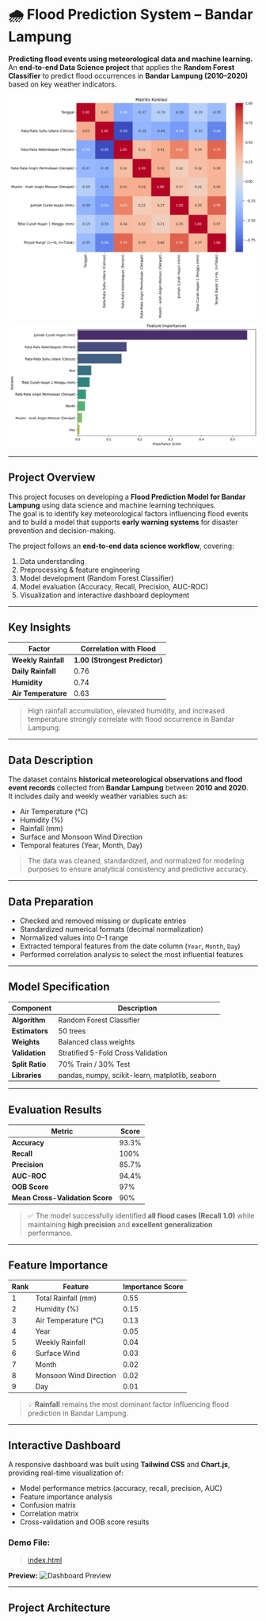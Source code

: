 # 🌧️ Flood Prediction System – Bandar Lampung

**Predicting flood events using meteorological data and machine learning.**  
An **end-to-end Data Science project** that applies the **Random Forest Classifier** to predict flood occurrences in **Bandar Lampung (2010–2020)** based on key weather indicators.

![Correlation Matrix](img/correlation_matrix.png)
![Feature Importance](img/feature_importance.png)

---

## Project Overview

This project focuses on developing a **Flood Prediction Model for Bandar Lampung** using data science and machine learning techniques.  
The goal is to identify key meteorological factors influencing flood events and to build a model that supports **early warning systems** for disaster prevention and decision-making.

The project follows an **end-to-end data science workflow**, covering:
1. Data understanding  
2. Preprocessing & feature engineering  
3. Model development (Random Forest Classifier)  
4. Model evaluation (Accuracy, Recall, Precision, AUC-ROC)  
5. Visualization and interactive dashboard deployment

---

## Key Insights

| Factor | Correlation with Flood |
|--------|------------------------|
| **Weekly Rainfall** | **1.00 (Strongest Predictor)** |
| **Daily Rainfall** | 0.76 |
| **Humidity** | 0.74 |
| **Air Temperature** | 0.63 |

> High rainfall accumulation, elevated humidity, and increased temperature strongly correlate with flood occurrence in Bandar Lampung.

---

## Data Description

The dataset contains **historical meteorological observations and flood event records** collected from **Bandar Lampung** between **2010 and 2020**.  
It includes daily and weekly weather variables such as:
- Air Temperature (°C)  
- Humidity (%)  
- Rainfall (mm)  
- Surface and Monsoon Wind Direction  
- Temporal features (Year, Month, Day)

> The data was cleaned, standardized, and normalized for modeling purposes to ensure analytical consistency and predictive accuracy.

---

## Data Preparation

- Checked and removed missing or duplicate entries  
- Standardized numerical formats (decimal normalization)  
- Normalized values into 0–1 range  
- Extracted temporal features from the date column (`Year`, `Month`, `Day`)  
- Performed correlation analysis to select the most influential features  

---

## Model Specification

| Component | Description |
|------------|-------------|
| **Algorithm** | Random Forest Classifier |
| **Estimators** | 50 trees |
| **Weights** | Balanced class weights |
| **Validation** | Stratified 5-Fold Cross Validation |
| **Split Ratio** | 70% Train / 30% Test |
| **Libraries** | pandas, numpy, scikit-learn, matplotlib, seaborn |

---

## Evaluation Results

| Metric | Score |
|--------|--------|
| **Accuracy** | 93.3% |
| **Recall** | 100% |
| **Precision** | 85.7% |
| **AUC-ROC** | 94.4% |
| **OOB Score** | 97% |
| **Mean Cross-Validation Score** | 90% |

> ✅ The model successfully identified **all flood cases (Recall 1.0)** while maintaining **high precision** and **excellent generalization** performance.

---

## Feature Importance

| Rank | Feature | Importance Score |
|------|----------|------------------|
| 1 | Total Rainfall (mm) | 0.55 |
| 2 | Humidity (%) | 0.15 |
| 3 | Air Temperature (°C) | 0.13 |
| 4 | Year | 0.05 |
| 5 | Weekly Rainfall | 0.04 |
| 6 | Surface Wind | 0.03 |
| 7 | Month | 0.02 |
| 8 | Monsoon Wind Direction | 0.02 |
| 9 | Day | 0.01 |

> 💡 **Rainfall** remains the most dominant factor influencing flood prediction in Bandar Lampung.

---

## Interactive Dashboard

A responsive dashboard was built using **Tailwind CSS** and **Chart.js**, providing real-time visualization of:
- Model performance metrics (accuracy, recall, precision, AUC)
- Feature importance analysis
- Confusion matrix
- Correlation matrix
- Cross-validation and OOB score results

### Demo File:
> [index.html](./index.html)

**Preview:**
![Dashboard Preview](./preview-dashboard.png)

---

## Project Architecture

